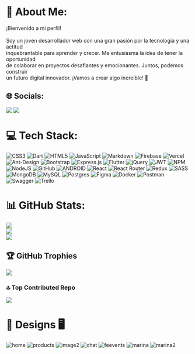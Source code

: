 # 💫 About Me:
¡Bienvenido a mi perfil! <br><br>Soy un joven desarrollador web con una gran pasión por la tecnología y una actitud<br>inquebrantable para aprender y crecer. Me entusiasma la idea de tener la oportunidad <br>de colaborar en proyectos desafiantes y emocionantes. Juntos, podemos construir <br>un futuro digital innovador. ¡Vamos a crear algo increíble! 🚀


## 🌐 Socials:
<a href="https://www.linkedin.com/in/josellanasmota" target="_blank"><img src="https://img.shields.io/badge/-LinkedIn-%230077B5?style=for-the-badge&logo=linkedin&logoColor=white" target="_blank"></a>
<a href = "mailto:josellanasmota86@gmail.com"><img src="https://img.shields.io/badge/-Gmail-%23333?style=for-the-badge&logo=gmail&logoColor=white" target="_blank"></a>

# 💻 Tech Stack:
![CSS3](https://img.shields.io/badge/css3-%231572B6.svg?style=for-the-badge&logo=css3&logoColor=white) ![Dart](https://img.shields.io/badge/dart-%230175C2.svg?style=for-the-badge&logo=dart&logoColor=white) ![HTML5](https://img.shields.io/badge/html5-%23E34F26.svg?style=for-the-badge&logo=html5&logoColor=white) ![JavaScript](https://img.shields.io/badge/javascript-%23323330.svg?style=for-the-badge&logo=javascript&logoColor=%23F7DF1E) ![Markdown](https://img.shields.io/badge/markdown-%23000000.svg?style=for-the-badge&logo=markdown&logoColor=white) ![Firebase](https://img.shields.io/badge/firebase-%23039BE5.svg?style=for-the-badge&logo=firebase) ![Vercel](https://img.shields.io/badge/vercel-%23000000.svg?style=for-the-badge&logo=vercel&logoColor=white) ![Ant-Design](https://img.shields.io/badge/-AntDesign-%230170FE?style=for-the-badge&logo=ant-design&logoColor=white) ![Bootstrap](https://img.shields.io/badge/bootstrap-%23563D7C.svg?style=for-the-badge&logo=bootstrap&logoColor=white) ![Express.js](https://img.shields.io/badge/express.js-%23404d59.svg?style=for-the-badge&logo=express&logoColor=%2361DAFB) ![Flutter](https://img.shields.io/badge/Flutter-%2302569B.svg?style=for-the-badge&logo=Flutter&logoColor=white) ![jQuery](https://img.shields.io/badge/jquery-%230769AD.svg?style=for-the-badge&logo=jquery&logoColor=white) ![JWT](https://img.shields.io/badge/JWT-black?style=for-the-badge&logo=JSON%20web%20tokens) ![NPM](https://img.shields.io/badge/NPM-%23000000.svg?style=for-the-badge&logo=npm&logoColor=white) ![NodeJS](https://img.shields.io/badge/node.js-6DA55F?style=for-the-badge&logo=node.js&logoColor=white) ![GitHub](https://img.shields.io/badge/GitHub-%23121011.svg?style=for-the-badge&logo=github&logoColor=white) ![ANDROID](https://img.shields.io/badge/android-%2320232a.svg?style=for-the-badge&logo=android&logoColor=%a4c639) ![React](https://img.shields.io/badge/react-%2320232a.svg?style=for-the-badge&logo=react&logoColor=%2361DAFB) ![React Router](https://img.shields.io/badge/React_Router-CA4245?style=for-the-badge&logo=react-router&logoColor=white) ![Redux](https://img.shields.io/badge/redux-%23593d88.svg?style=for-the-badge&logo=redux&logoColor=white) ![SASS](https://img.shields.io/badge/SASS-hotpink.svg?style=for-the-badge&logo=SASS&logoColor=white) ![MongoDB](https://img.shields.io/badge/MongoDB-%234ea94b.svg?style=for-the-badge&logo=mongodb&logoColor=white) ![MySQL](https://img.shields.io/badge/mysql-%2300f.svg?style=for-the-badge&logo=mysql&logoColor=white) ![Postgres](https://img.shields.io/badge/postgres-%23316192.svg?style=for-the-badge&logo=postgresql&logoColor=white) 	![Figma](https://img.shields.io/badge/figma-%23F24E1E.svg?style=for-the-badge&logo=figma&logoColor=white) ![Docker](https://img.shields.io/badge/docker-%230db7ed.svg?style=for-the-badge&logo=docker&logoColor=white) ![Postman](https://img.shields.io/badge/Postman-FF6C37?style=for-the-badge&logo=postman&logoColor=white) ![Swagger](https://img.shields.io/badge/-Swagger-%23Clojure?style=for-the-badge&logo=swagger&logoColor=white) ![Trello](https://img.shields.io/badge/Trello-%23026AA7.svg?style=for-the-badge&logo=Trello&logoColor=white)
# 📊 GitHub Stats:
![](https://github-readme-stats.vercel.app/api?username=jllanas1986&theme=prussian&hide_border=false&include_all_commits=false&count_private=false)<br/>
![](https://github-readme-streak-stats.herokuapp.com/?user=jllanas1986&theme=prussian&hide_border=false)<br/>
![](https://github-readme-stats.vercel.app/api/top-langs/?username=jllanas1986&theme=prussian&hide_border=false&include_all_commits=false&count_private=false&layout=compact)

## 🏆 GitHub Trophies
![](https://github-profile-trophy.vercel.app/?username=jllanas1986&theme=onestar&no-frame=false&no-bg=true&margin-w=4)

### 🔝 Top Contributed Repo
![](https://github-contributor-stats.vercel.app/api?username=jllanas1986&limit=5&theme=tokyonight&combine_all_yearly_contributions=true)

# 📱 Designs 🖥️

![home](https://github.com/jllanas1986/jllanas1986/assets/122029674/15dd6daf-7898-4a63-b660-097ab9a1168a)
![products](https://github.com/jllanas1986/jllanas1986/assets/122029674/ff07ddd0-249c-404b-994b-3f6a42e22dfa)
![image2](https://github.com/jllanas1986/jllanas1986/assets/122029674/aeb1ff83-1212-41aa-a3f9-c2fd6bf89d69)
![chat](https://github.com/jllanas1986/jllanas1986/assets/122029674/528383b6-6165-4fba-a7aa-0cd6214a8d75)
![feevents](https://github.com/jllanas1986/jllanas1986/assets/122029674/9ab78467-3c1e-4c6c-9b4c-ed760eb3e422)
![marina](https://github.com/jllanas1986/jllanas1986/assets/122029674/05c1254a-eb16-479d-9b90-3816196e9e4f)
![marina2](https://github.com/jllanas1986/jllanas1986/assets/122029674/c68b3e0f-58a6-4c49-892d-252282d69010)


<!-- Proudly created with GPRM ( https://gprm.itsvg.in ) -->
